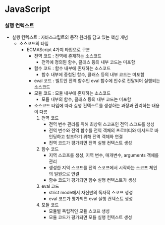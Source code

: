 # JavaScript
### 실행 컨텍스트
* 실행 컨텍스트 : 자바스크립트의 동작 원리를 담고 있는 핵심 개념
  * 소스코드의 타입
    * ECMAScript 4가지 타입으로 구분
      * 전역 코드 : 전역에 존재하는 소스코드
        * 전역에 정의된 함수, 클래스 등의 내부 코드는 미포함
      * 함수 코드 : 함수 내부에 존재하는 소스코드
        * 함수 내부에 중첩된 함수, 클래스 등의 내부 코드는 미포함
      * eval 코드 : 빌트인 전역 함수인 eval 함수에 인수로 전달되어 실행되는 소스코드
      * 모듈 코드 : 모듈 내부에 존재하는 소스코드
        * 모듈 내부의 함수, 클래스 등의 내부 코드는 미포함
      * 소스코드 타입에 따라 실행 컨텍스트를 생성하는 과정과 관리하는 내용이 다름
        1. 전역 코드
           * 전역 변수 관리를 위해 최상위 스코프인 전역 스코프를 생성
           * 전역 변수와 전역 함수를 전역 객체의 프로퍼티와 메서드로 바인딩하고 참조하기 위해 전역 객체와 연결
           * 전역 코드가 평가되면 전역 실행 컨텍스트 생성
        2. 함수 코드
           * 지역 스코프를 생성, 지역 변수, 매개변수, arguments 객체를 관리
           * 생성한 지역 스코프를 전역 스코프에서 시작하는 스코프 체인의 일원으로 연결
           * 함수 코드가 평가되면 함수 실행 컨텍스트가 생성
        3. eval 코드
           * strict mode에서 자신만의 독자적 스코프 생성
           * eval 코드가 평가되면 eval 실행 컨텍스트 생성
        4. 모듈 코드
           * 모듈별 독립적인 모듈 스코프 생성
           * 모듈 코드가 평가되면 모듈 실행 컨텍스트 생성
